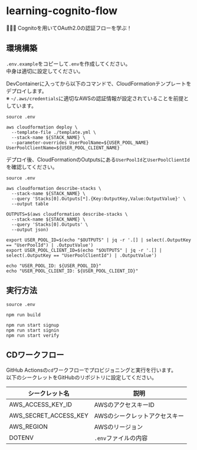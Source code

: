 # learning-cognito-flow

🧆🧆🧆 Cognitoを用いてOAuth2.0の認証フローを学ぶ！  

## 環境構築

`.env.example`をコピーして`.env`を作成してください。  
中身は適切に設定してください。  

DevContainerに入ってから以下のコマンドで、CloudFormationテンプレートをデプロイします。  
※ `~/.aws/credentials`に適切なAWSの認証情報が設定されていることを前提としています。  

```shell
source .env

aws cloudformation deploy \
  --template-file ./template.yml \
  --stack-name ${STACK_NAME} \
  --parameter-overrides UserPoolName=${USER_POOL_NAME} UserPoolClientName=${USER_POOL_CLIENT_NAME}
```

デプロイ後、CloudFormationのOutputsにある`UserPoolId`と`UserPoolClientId`を確認してください。  

```shell
source .env

aws cloudformation describe-stacks \
  --stack-name ${STACK_NAME} \
  --query 'Stacks[0].Outputs[*].{Key:OutputKey,Value:OutputValue}' \
  --output table

OUTPUTS=$(aws cloudformation describe-stacks \
  --stack-name ${STACK_NAME} \
  --query 'Stacks[0].Outputs' \
  --output json)

export USER_POOL_ID=$(echo "$OUTPUTS" | jq -r '.[] | select(.OutputKey == "UserPoolId") | .OutputValue')
export USER_POOL_CLIENT_ID=$(echo "$OUTPUTS" | jq -r '.[] | select(.OutputKey == "UserPoolClientId") | .OutputValue')

echo "USER_POOL_ID: ${USER_POOL_ID}"
echo "USER_POOL_CLIENT_ID: ${USER_POOL_CLIENT_ID}"
```

## 実行方法

```shell
source .env

npm run build

npm run start signup
npm run start signin
npm run start verify
```

## CDワークフロー

GitHub Actionsの`cd`ワークフローでプロビジョニングと実行を行います。  
以下のシークレットをGitHubのリポジトリに設定してください。  

| シークレット名 | 説明 |
| --- | --- |
| AWS_ACCESS_KEY_ID | AWSのアクセスキーID |
| AWS_SECRET_ACCESS_KEY | AWSのシークレットアクセスキー |
| AWS_REGION | AWSのリージョン |
| DOTENV | `.env`ファイルの内容 |
